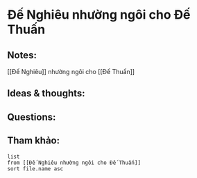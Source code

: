 # Đế Nghiêu nhường ngôi cho Đế Thuấn

## Notes:
[[Đế Nghiêu]] nhường ngôi cho [[Đế Thuấn]]

## Ideas & thoughts:

## Questions:


## Tham khảo:
```dataview
list
from [[Đế Nghiêu nhường ngôi cho Đế Thuấn]]
sort file.name asc
```